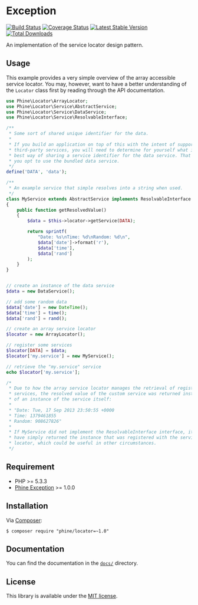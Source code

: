 Exception
=========

[![Build Status][]](https://travis-ci.org/phine/lib-locator)
[![Coverage Status][]](https://coveralls.io/r/phine/lib-locator)
[![Latest Stable Version][]](https://packagist.org/packages/phine/locator)
[![Total Downloads][]](https://packagist.org/packages/phine/locator)

An implementation of the service locator design pattern.

Usage
-----

This example provides a very simple overview of the array accessible
service locator. You may, however, want to have a better understanding
of the `Locator` class first by reading through the API documentation.

```php
use Phine\Locator\ArrayLocator;
use Phine\Locator\Service\AbstractService;
use Phine\Locator\Service\DataService;
use Phine\Locator\Service\ResolvableInterface;

/**
 * Some sort of shared unique identifier for the data.
 *
 * If you build an application on top of this with the intent of supporting
 * third-party services, you will need to determine for yourself what is the
 * best way of sharing a service identifier for the data service. That is, if
 * you opt to use the bundled data service.
 */
define('DATA', 'data');

/**
 * An example service that simple resolves into a string when used.
 */
class MyService extends AbstractService implements ResolvableInterface
{
    public function getResolvedValue()
    {
        $data = $this->locator->getService(DATA);

        return sprintf(
            "Date: %s\nTime: %d\nRandom: %d\n",
            $data['date']->format('r'),
            $data['time'],
            $data['rand']
        );
    }
}


// create an instance of the data service
$data = new DataService();

// add some random data
$data['date'] = new DateTime();
$data['time'] = time();
$data['rand'] = rand();

// create an array service locator
$locator = new ArrayLocator();

// register some services
$locator[DATA] = $data;
$locator['my.service'] = new MyService();

// retrieve the "my.service" service
echo $locator['my.service'];

/*
 * Due to how the array service locator manages the retrieval of registered
 * services, the resolved value of the custom service was returned instead
 * of an instance of the service itself:
 *
 * "Date: Tue, 17 Sep 2013 23:50:55 +0000
 * Time: 1379461855
 * Random: 908627826"
 *
 * If MyService did not implement the ResolvableInterface interface, it would
 * have simply returned the instance that was registered with the service
 * locator, which could be useful in other circumstances.
 */
```

Requirement
-----------

- PHP >= 5.3.3
- [Phine Exception][] >= 1.0.0

Installation
------------

Via [Composer][]:

    $ composer require "phine/locator=~1.0"

Documentation
-------------

You can find the documentation in the [`docs/`](docs/) directory.

License
-------

This library is available under the [MIT license](LICENSE).

[Build Status]: https://travis-ci.org/phine/lib-locator.png?branch=master
[Coverage Status]: https://coveralls.io/repos/phine/lib-locator/badge.png
[Latest Stable Version]: https://poser.pugx.org/phine/locator/v/stable.png
[Total Downloads]: https://poser.pugx.org/phine/locator/downloads.png
[Pimple]: https://github.com/fabpot/Pimple
[Phine Exception]: https://github.com/phine/lib-exception
[Composer]: http://getcomposer.org/
